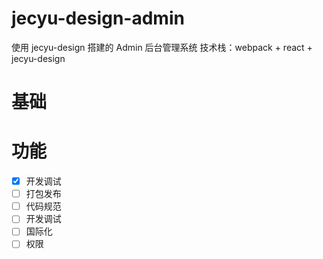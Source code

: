 # jecyu-design-admin

使用 jecyu-design 搭建的 Admin 后台管理系统
技术栈：webpack + react + jecyu-design

# 基础

# 功能

- [x] 开发调试
- [ ] 打包发布
- [ ] 代码规范
- [ ] 开发调试
- [ ] 国际化
- [ ] 权限
